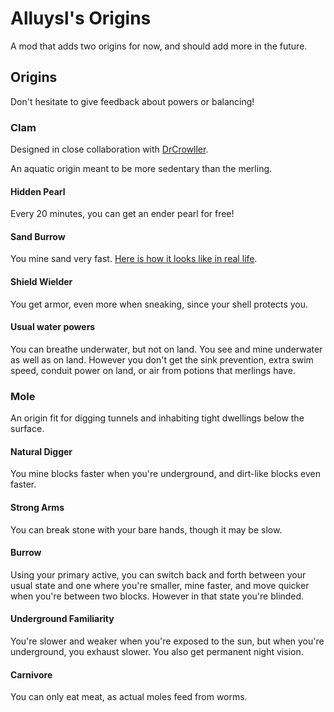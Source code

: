 # Alluysl's Origins

A mod that adds two origins for now, and should add more in the future.

## Origins

Don't hesitate to give feedback about powers or balancing!

### Clam

Designed in close collaboration with [DrCrowller](https://github.com/DrCrowller).

An aquatic origin meant to be more sedentary than the merling.

#### Hidden Pearl

Every 20 minutes, you can get an ender pearl for free!

#### Sand Burrow

You mine sand very fast. [Here is how it looks like in real life](https://youtu.be/S6FnmoB6ptA).

#### Shield Wielder

You get armor, even more when sneaking, since your shell protects you.

#### Usual water powers

You can breathe underwater, but not on land. You see and mine underwater as well as on land. However you don't get the sink prevention, extra swim speed, conduit power on land, or air from potions that merlings have.

### Mole

An origin fit for digging tunnels and inhabiting tight dwellings below the surface.

#### Natural Digger

You mine blocks faster when you're underground, and dirt-like blocks even faster.

#### Strong Arms

You can break stone with your bare hands, though it may be slow.

#### Burrow

Using your primary active, you can switch back and forth between your usual state and one where you're smaller, mine faster, and move quicker when you're between two blocks. However in that state you're blinded.

#### Underground Familiarity

You're slower and weaker when you're exposed to the sun, but when you're underground, you exhaust slower. You also get permanent night vision.

#### Carnivore

You can only eat meat, as actual moles feed from worms.
